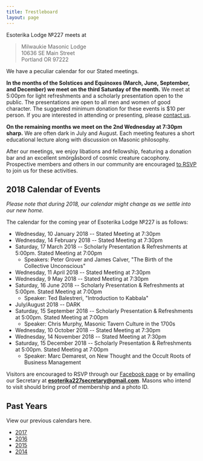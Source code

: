 ```yaml
---
title: Trestleboard
layout: page
---
```


Esoterika Lodge №227 meets at

> Milwaukie Masonic Lodge<br>
> 10636 SE Main Street<br>
> Portland OR 97222

We have a peculiar calendar for our Stated meetings.

**In the months of the Solstices and Equinoxes (March, June,
September, and December) we meet on the third Saturday of the month.**
We meet at 5:00pm for light refreshments and a scholarly presentation
open to the public. The presentations are open to all men and women of
good character. The suggested minimum donation for these events is $10
per person. If you are interested in attending or presenting, please
[contact us](/contact/).

**On the remaining months we meet on the 2nd Wednesday at 7:30pm
sharp.** We are often dark in July and August. Each meeting features a
short educational lecture along with discussion on Masonic philosophy.

After our meetings, we enjoy libations and fellowship, featuring a
donation bar and an excellent smörgåsbord of cosmic creature cacophony. Prospective members
and others in our community are encouraged [to RSVP](/contact/) to join us for these activities.

## 2018 Calendar of Events

*Please note that during 2018, our calendar might change as we settle into our new home.*

The calendar for the coming year of Esoterika Lodge №227 is as follows:

 -  Wednesday, 10 January 2018 -- Stated Meeting at 7:30pm
 -  Wednesday, 14 February 2018 -- Stated Meeting at 7:30pm
 -  Saturday, 17 March 2018 -- Scholarly Presentation & Refreshments at 5:00pm. Stated Meeting at 7:00pm
    * Speakers: Peter Grover and James Calver, "The Birth of the Collective Unconscious"
 -  Wednesday, 11 April 2018 -- Stated Meeting at 7:30pm
 -  Wednesday, 9 May 2018 -- Stated Meeting at 7:30pm
 -  Saturday, 16 June 2018 -- Scholarly Presentation & Refreshments at 5:00pm. Stated Meeting at 7:00pm
    * Speaker: Ted Balestreri, "Introduction to Kabbala"
 -  July/August 2018 -- DARK
 -  Saturday, 15 September 2018 -- Scholarly Presentation & Refreshments at 5:00pm. Stated Meeting at 7:00pm
    * Speaker:  Chris Murphy, Masonic Tavern Culture in the 1700s
 -  Wednesday, 10 October 2018 -- Stated Meeting at 7:30pm
 -  Wednesday, 14 November 2018 -- Stated Meeting at 7:30pm
 -  Saturday, 15 December 2018 -- Scholarly Presentation & Refreshments at 5:00pm. Stated Meeting at 7:00pm
    * Speaker:  Marc Demarest, on New Thought and the Occult Roots of Business Management

Visitors are encouraged to RSVP through our
[Facebook page](https://www.facebook.com/esoterikalodge.oregon/) or by
emailing our Secretary at **esoterika227secretary@gmail.com**. Masons
who intend to visit should bring proof of membership and a photo ID.

## Past Years

View our previous calendars here.

 - [2017](2017/)
 - [2016](2016/)
 - [2015](2015/)
 - [2014](2014/)
 
